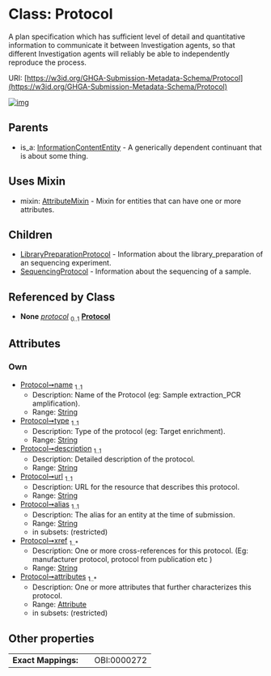 
# Class: Protocol


A plan specification which has sufficient level of detail and quantitative information to communicate it between Investigation agents, so that different Investigation agents will reliably be able to independently reproduce the process.

URI: [https://w3id.org/GHGA-Submission-Metadata-Schema/Protocol](https://w3id.org/GHGA-Submission-Metadata-Schema/Protocol)


[![img](https://yuml.me/diagram/nofunky;dir:TB/class/[SequencingProtocol],[Attribute]<attributes%201..*-++[Protocol&#124;name:string;type:string;description:string;url:string;alias:string;xref:string%20%2B],[Protocol]uses%20-.->[AttributeMixin],[Protocol]^-[SequencingProtocol],[Protocol]^-[LibraryPreparationProtocol],[InformationContentEntity]^-[Protocol],[LibraryPreparationProtocol],[InformationContentEntity],[AttributeMixin],[Attribute])](https://yuml.me/diagram/nofunky;dir:TB/class/[SequencingProtocol],[Attribute]<attributes%201..*-++[Protocol&#124;name:string;type:string;description:string;url:string;alias:string;xref:string%20%2B],[Protocol]uses%20-.->[AttributeMixin],[Protocol]^-[SequencingProtocol],[Protocol]^-[LibraryPreparationProtocol],[InformationContentEntity]^-[Protocol],[LibraryPreparationProtocol],[InformationContentEntity],[AttributeMixin],[Attribute])

## Parents

 *  is_a: [InformationContentEntity](InformationContentEntity.md) - A generically dependent continuant that is about some thing.

## Uses Mixin

 *  mixin: [AttributeMixin](AttributeMixin.md) - Mixin for entities that can have one or more attributes.

## Children

 * [LibraryPreparationProtocol](LibraryPreparationProtocol.md) - Information about the library_preparation of an sequencing experiment.
 * [SequencingProtocol](SequencingProtocol.md) - Information about the sequencing of a sample.

## Referenced by Class

 *  **None** *[protocol](protocol.md)*  <sub>0..1</sub>  **[Protocol](Protocol.md)**

## Attributes


### Own

 * [Protocol➞name](Protocol_name.md)  <sub>1..1</sub>
     * Description: Name of the Protocol (eg: Sample extraction_PCR amplification).
     * Range: [String](types/String.md)
 * [Protocol➞type](Protocol_type.md)  <sub>1..1</sub>
     * Description: Type of the protocol (eg: Target enrichment).
     * Range: [String](types/String.md)
 * [Protocol➞description](Protocol_description.md)  <sub>1..1</sub>
     * Description: Detailed description of the protocol.
     * Range: [String](types/String.md)
 * [Protocol➞url](Protocol_url.md)  <sub>1..1</sub>
     * Description: URL for the resource that describes this protocol.
     * Range: [String](types/String.md)
 * [Protocol➞alias](Protocol_alias.md)  <sub>1..1</sub>
     * Description: The alias for an entity at the time of submission.
     * Range: [String](types/String.md)
     * in subsets: (restricted)
 * [Protocol➞xref](Protocol_xref.md)  <sub>1..\*</sub>
     * Description: One or more cross-references for this protocol.  (Eg: manufacturer protocol, protocol from publication etc )
     * Range: [String](types/String.md)
 * [Protocol➞attributes](Protocol_attributes.md)  <sub>1..\*</sub>
     * Description: One or more attributes that further characterizes this protocol.
     * Range: [Attribute](Attribute.md)
     * in subsets: (restricted)

## Other properties

|  |  |  |
| --- | --- | --- |
| **Exact Mappings:** | | OBI:0000272 |

